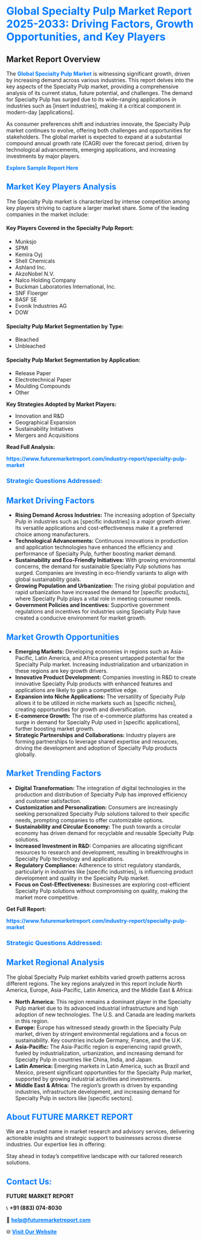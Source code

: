 <h1 style="color: #007BFF;">Global Specialty Pulp Market Report 2025-2033: Driving Factors, Growth Opportunities, and Key Players</h1>

<section id="overview">
<h2>Market Report Overview</h2>
<p>The <a href="https://www.futuremarketreport.com/industry-report/specialty-pulp-market" style="color: #007BFF; text-decoration: none;"><strong>Global Specialty Pulp Market</strong></a> is witnessing significant growth, driven by increasing demand across various industries. This report delves into the key aspects of the Specialty Pulp market, providing a comprehensive analysis of its current status, future potential, and challenges. The demand for Specialty Pulp has surged due to its wide-ranging applications in industries such as [insert industries], making it a critical component in modern-day [applications].</p>
<p>As consumer preferences shift and industries innovate, the Specialty Pulp market continues to evolve, offering both challenges and opportunities for stakeholders. The global market is expected to expand at a substantial compound annual growth rate (CAGR) over the forecast period, driven by technological advancements, emerging applications, and increasing investments by major players.</p>
</section>

<section id="overview">
<p><a href="https://www.futuremarketreport.com/request-sample/reportId=86017" style="color: #007BFF; text-decoration: none;"><strong>Explore Sample Report Here</strong></a></p>
</section>

<section id="key-players">
<h2 style="color: #007BFF;">Market Key Players Analysis</h2>
<p>The Specialty Pulp market is characterized by intense competition among key players striving to capture a larger market share. Some of the leading companies in the market include:</p>
<h4>Key Players Covered in the Specialty Pulp Report:</h4>
<ul><li>Munksjo</li><li>SPMI</li><li>Kemira Oyj</li><li>Shell Chemicals</li><li>Ashland Inc.</li><li>AkzoNobel N.V.</li><li>Nalco Holding Company</li><li>Buckman Laboratories International, Inc.</li><li>SNF Floerger</li><li>BASF SE</li><li>Evonik Industries AG</li><li>DOW</li></ul>
<h4>Specialty Pulp Market Segmentation by Type:</h4>
<ul><li>Bleached</li><li>Unbleached</li></ul>

<h4>Specialty Pulp Market Segmentation by Application:</h4>
<ul><li>Release Paper</li><li>Electrotechnical Paper</li><li>Moulding Compounds</li><li>Other</li></ul>
<p><strong>Key Strategies Adopted by Market Players:</strong></p>
<ul>
<li>Innovation and R&D</li>
<li>Geographical Expansion</li>
<li>Sustainability Initiatives</li>
<li>Mergers and Acquisitions</li>
</ul>
</section>

<section>
<p><strong>Read Full Analysis: </strong></p><a href="https://www.futuremarketreport.com/industry-report/specialty-pulp-market" style="color: #007BFF; text-decoration: none;"><strong>https://www.futuremarketreport.com/industry-report/specialty-pulp-market</strong></a>
<h3 style="color: #007BFF;">Strategic Questions Addressed:</h3>
</section>

<section id="driving-factors">
<h2 style="color: #007BFF;">Market Driving Factors</h2>
<ul>
<li><strong>Rising Demand Across Industries:</strong> The increasing adoption of Specialty Pulp in industries such as [specific industries] is a major growth driver. Its versatile applications and cost-effectiveness make it a preferred choice among manufacturers.</li>
<li><strong>Technological Advancements:</strong> Continuous innovations in production and application technologies have enhanced the efficiency and performance of Specialty Pulp, further boosting market demand.</li>
<li><strong>Sustainability and Eco-Friendly Initiatives:</strong> With growing environmental concerns, the demand for sustainable Specialty Pulp solutions has surged. Companies are investing in eco-friendly variants to align with global sustainability goals.</li>
<li><strong>Growing Population and Urbanization:</strong> The rising global population and rapid urbanization have increased the demand for [specific products], where Specialty Pulp plays a vital role in meeting consumer needs.</li>
<li><strong>Government Policies and Incentives:</strong> Supportive government regulations and incentives for industries using Specialty Pulp have created a conducive environment for market growth.</li>
</ul>
</section>

<section id="growth-opportunities">
<h2 style="color: #007BFF;">Market Growth Opportunities</h2>
<ul>
<li><strong>Emerging Markets:</strong> Developing economies in regions such as Asia-Pacific, Latin America, and Africa present untapped potential for the Specialty Pulp market. Increasing industrialization and urbanization in these regions are key growth drivers.</li>
<li><strong>Innovative Product Development:</strong> Companies investing in R&D to create innovative Specialty Pulp products with enhanced features and applications are likely to gain a competitive edge.</li>
<li><strong>Expansion into Niche Applications:</strong> The versatility of Specialty Pulp allows it to be utilized in niche markets such as [specific niches], creating opportunities for growth and diversification.</li>
<li><strong>E-commerce Growth:</strong> The rise of e-commerce platforms has created a surge in demand for Specialty Pulp used in [specific applications], further boosting market growth.</li>
<li><strong>Strategic Partnerships and Collaborations:</strong> Industry players are forming partnerships to leverage shared expertise and resources, driving the development and adoption of Specialty Pulp products globally.</li>
</ul>
</section>

<section id="trending-factors">
<h2 style="color: #007BFF;">Market Trending Factors</h2>
<ul>
<li><strong>Digital Transformation:</strong> The integration of digital technologies in the production and distribution of Specialty Pulp has improved efficiency and customer satisfaction.</li>
<li><strong>Customization and Personalization:</strong> Consumers are increasingly seeking personalized Specialty Pulp solutions tailored to their specific needs, prompting companies to offer customizable options.</li>
<li><strong>Sustainability and Circular Economy:</strong> The push towards a circular economy has driven demand for recyclable and reusable Specialty Pulp solutions.</li>
<li><strong>Increased Investment in R&D:</strong> Companies are allocating significant resources to research and development, resulting in breakthroughs in Specialty Pulp technology and applications.</li>
<li><strong>Regulatory Compliance:</strong> Adherence to strict regulatory standards, particularly in industries like [specific industries], is influencing product development and quality in the Specialty Pulp market.</li>
<li><strong>Focus on Cost-Effectiveness:</strong> Businesses are exploring cost-efficient Specialty Pulp solutions without compromising on quality, making the market more competitive.</li>
</ul>
</section>

<section>
<p><strong>Get Full Report: </strong></p><a href="https://www.futuremarketreport.com/industry-report/specialty-pulp-market" style="color: #007BFF; text-decoration: none;"><strong>https://www.futuremarketreport.com/industry-report/specialty-pulp-market</strong></a>
<h3 style="color: #007BFF;">Strategic Questions Addressed:</h3>
</section>


<section id="regional-analysis">
<h2 style="color: #007BFF;">Market Regional Analysis</h2>
<p>The global Specialty Pulp market exhibits varied growth patterns across different regions. The key regions analyzed in this report include North America, Europe, Asia-Pacific, Latin America, and the Middle East & Africa:</p>
<ul>
<li><strong>North America:</strong> This region remains a dominant player in the Specialty Pulp market due to its advanced industrial infrastructure and high adoption of new technologies. The U.S. and Canada are leading markets in this region.</li>
<li><strong>Europe:</strong> Europe has witnessed steady growth in the Specialty Pulp market, driven by stringent environmental regulations and a focus on sustainability. Key countries include Germany, France, and the U.K.</li>
<li><strong>Asia-Pacific:</strong> The Asia-Pacific region is experiencing rapid growth, fueled by industrialization, urbanization, and increasing demand for Specialty Pulp in countries like China, India, and Japan.</li>
<li><strong>Latin America:</strong> Emerging markets in Latin America, such as Brazil and Mexico, present significant opportunities for the Specialty Pulp market, supported by growing industrial activities and investments.</li>
<li><strong>Middle East & Africa:</strong> The region’s growth is driven by expanding industries, infrastructure development, and increasing demand for Specialty Pulp in sectors like [specific sectors].</li>
</ul>
</section>

<footer>
<h2 style="color: #007BFF;">About FUTURE MARKET REPORT</h2>
<p>We are a trusted name in market research and advisory services, delivering actionable insights and strategic support to businesses across diverse industries. Our expertise lies in offering:</p>

<p>Stay ahead in today’s competitive landscape with our tailored research solutions.</p>

<h2 style="color: #007BFF;">Contact Us:</h2>
<p><strong>FUTURE MARKET REPORT</strong></p>
<p>📞 <strong>+91 (883) 074-8030</strong></p>
<p>📧 <strong><a href="mailto:help@futuremarketreport.com" style="color: #007BFF;">help@futuremarketreport.com</a></strong></p>
<p>🌐 <strong><a href="https://www.futuremarketreport.com/" style="color: #007BFF;">Visit Our Website</a></strong></p>
</footer>